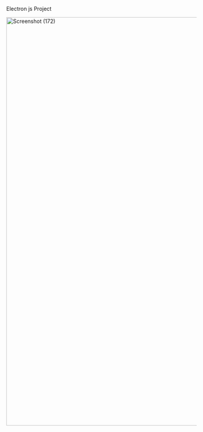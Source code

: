 Electron js Project

<img width="1920" height="1080" alt="Screenshot (172)" src="https://github.com/user-attachments/assets/0e289957-e58f-4f96-84d3-c90fd14573b7" />
